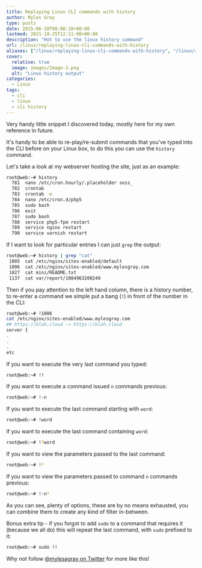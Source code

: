 ```yaml
---
title: Replaying Linux CLI commands with history
author: Myles Gray
type: posts
date: 2015-06-20T08:00:18+00:00
lastmod: 2021-10-25T12:11:00+00:00
description: "Hot to use the linux history command"
url: /linux/replaying-linux-cli-commands-with-history
aliases: ["/linux/replaying-linux-cli-commands-with-history", "/linux/replaying-linux-cli-commands-with-history/amp", "/software/replaying-linux-cli-commands-with-history", "/software/replaying-linux-cli-commands-with-history/amp"]
cover:
  relative: true
  image: images/Image-3.png
  alt: "Linux history output"
categories:
  - Linux
tags:
  - cli
  - linux
  - cli history
---
```


Very handy little snippet I discovered today, mostly here for my own reference in future.

It's handy to be able to re-play/re-submit commands that you've typed into the CLI before on your Linux box, to do this you can use the `history` command.

Let's take a look at my webserver hosting the site, just as an example:

```sh
root@web:~# history
  781  nano /etc/cron.hourly/.placeholder sess_
  782  crontab
  783  crontab -e
  784  nano /etc/cron.d/php5
  785  sudo bash
  786  exit
  787  sudo bash
  788  service php5-fpm restart
  789  service nginx restart
  790  service varnish restart
```

If I want to look for particular entries I can just `grep` the output:

```sh
root@web:~# history | grep "cat"
 1005  cat /etc/nginx/sites-enabled/default
 1006  cat /etc/nginx/sites-enabled/www.mylesgray.com
 1027  cat mini/README.txt
 1137  cat var/report/1084963200249
```

Then if you pay attention to the left hand column, there is a history number, to re-enter a command we simple put a bang (`!`) in front of the number in the CLI:

```sh
root@web:~# !1006
cat /etc/nginx/sites-enabled/www.mylesgray.com
## https://blah.cloud -> https://blah.cloud
server {
.
.
.
etc
```

If you want to execute the very last command you typed:

```sh
root@web:~# !!
```

If you want to execute a command issued `n` commands previous:

```sh
root@web:~# !-n
```

If you want to execute the last command starting with `word`:

```sh
root@web:~# !word
```

If you want to execute the last command containing `word`:

```sh
root@web:~# !?word
```

If you want to view the parameters passed to the last command:

```sh
root@web:~# !*
```

If you want to view the parameters passed to command `n` commands previous:

```sh
root@web:~# !-n*
```

As you can see, plenty of options, these are by no means exhausted, you can combine them to create any kind of filter in-between.

Bonus extra tip - if you forgot to add `sudo` to a command that requires it (because we all do) this will repeat the last command, with `sudo` prefixed to it:

```sh
root@web:~# sudo !!
```

Why not follow [@mylesagray on Twitter][1] for more like this!

 [1]: https://twitter.com/mylesagray
